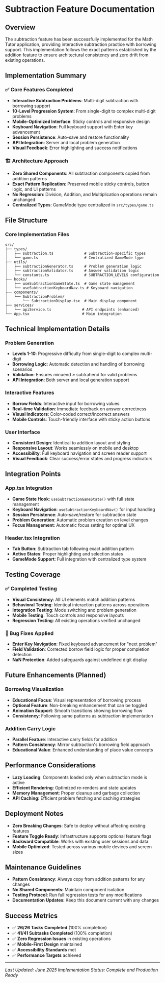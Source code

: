# Subtraction Feature Documentation

## Overview
The subtraction feature has been successfully implemented for the Math Tutor application, providing interactive subtraction practice with borrowing support. This implementation follows the exact patterns established by the addition feature to ensure architectural consistency and zero drift from existing operations.

## Implementation Summary

### ✅ Core Features Completed
- **Interactive Subtraction Problems**: Multi-digit subtraction with borrowing support
- **10-Level Progression System**: From single-digit to complex multi-digit problems
- **Mobile-Optimized Interface**: Sticky controls and responsive design
- **Keyboard Navigation**: Full keyboard support with Enter key advancement
- **Session Persistence**: Auto-save and restore functionality
- **API Integration**: Server and local problem generation
- **Visual Feedback**: Error highlighting and success notifications

### 🏗️ Architecture Approach
- **Zero Shared Components**: All subtraction components copied from addition patterns
- **Exact Pattern Replication**: Preserved mobile sticky controls, button logic, and UI patterns
- **No Regression**: Division, Addition, and Multiplication operations remain unchanged
- **Centralized Types**: GameMode type centralized in `src/types/game.ts`

## File Structure

### Core Implementation Files
```
src/
├── types/
│   ├── subtraction.ts              # Subtraction-specific types
│   └── game.ts                     # Centralized GameMode type
├── utils/
│   ├── subtractionGenerator.ts     # Problem generation logic
│   ├── subtractionValidator.ts     # Answer validation logic
│   └── constants.ts                # SUBTRACTION_LEVELS configuration
├── hooks/
│   ├── useSubtractionGameState.ts  # Game state management
│   └── useSubtractionKeyboardNav.ts # Keyboard navigation
├── components/
│   └── SubtractionProblem/
│       └── SubtractionDisplay.tsx  # Main display component
├── services/
│   └── apiService.ts              # API endpoints (enhanced)
└── App.tsx                        # Main integration
```

## Technical Implementation Details

### Problem Generation
- **Levels 1-10**: Progressive difficulty from single-digit to complex multi-digit
- **Borrowing Logic**: Automatic detection and handling of borrowing scenarios
- **Validation**: Ensures minuend ≥ subtrahend for valid problems
- **API Integration**: Both server and local generation support

### Interactive Features
- **Borrow Fields**: Interactive input for borrowing values
- **Real-time Validation**: Immediate feedback on answer correctness
- **Visual Indicators**: Color-coded correct/incorrect answers
- **Mobile Controls**: Touch-friendly interface with sticky action buttons

### User Interface
- **Consistent Design**: Identical to addition layout and styling
- **Responsive Layout**: Works seamlessly on mobile and desktop
- **Accessibility**: Full keyboard navigation and screen reader support
- **Visual Feedback**: Clear success/error states and progress indicators

## Integration Points

### App.tsx Integration
- **Game State Hook**: `useSubtractionGameState()` with full state management
- **Keyboard Navigation**: `useSubtractionKeyboardNav()` for input handling
- **Session Persistence**: Auto-save/restore for subtraction state
- **Problem Generation**: Automatic problem creation on level changes
- **Focus Management**: Automatic focus setting for optimal UX

### Header.tsx Integration
- **Tab Button**: Subtraction tab following exact addition pattern
- **Active States**: Proper highlighting and selection states
- **GameMode Support**: Full integration with centralized type system

## Testing Coverage

### ✅ Completed Testing
- **Visual Consistency**: All UI elements match addition patterns
- **Behavioral Testing**: Identical interaction patterns across operations
- **Integration Testing**: Mode switching and problem generation
- **Mobile Testing**: Touch controls and responsive layouts
- **Regression Testing**: All existing operations verified unchanged

### 🔧 Bug Fixes Applied
- **Enter Key Navigation**: Fixed keyboard advancement for "next problem"
- **Field Validation**: Corrected borrow field logic for proper completion detection
- **NaN Protection**: Added safeguards against undefined digit display

## Future Enhancements (Planned)

### Borrowing Visualization
- **Educational Focus**: Visual representation of borrowing process
- **Optional Feature**: Non-breaking enhancement that can be toggled
- **Animation Support**: Smooth transitions showing borrowing flow
- **Consistency**: Following same patterns as subtraction implementation

### Addition Carry Logic
- **Parallel Feature**: Interactive carry fields for addition
- **Pattern Consistency**: Mirror subtraction's borrowing field approach
- **Educational Value**: Enhanced understanding of place value concepts

## Performance Considerations
- **Lazy Loading**: Components loaded only when subtraction mode is active
- **Efficient Rendering**: Optimized re-renders and state updates
- **Memory Management**: Proper cleanup and garbage collection
- **API Caching**: Efficient problem fetching and caching strategies

## Deployment Notes
- **Zero Breaking Changes**: Safe to deploy without affecting existing features
- **Feature Toggle Ready**: Infrastructure supports optional feature flags
- **Backward Compatible**: Works with existing user sessions and data
- **Mobile Optimized**: Tested across various mobile devices and screen sizes

## Maintenance Guidelines
- **Pattern Consistency**: Always copy from addition patterns for any changes
- **No Shared Components**: Maintain component isolation
- **Testing Protocol**: Run full regression tests for any modifications
- **Documentation Updates**: Keep this document current with any changes

## Success Metrics
- ✅ **26/26 Tasks Completed** (100% completion)
- ✅ **41/41 Subtasks Completed** (100% completion)
- ✅ **Zero Regression Issues** in existing operations
- ✅ **Mobile-First Design** maintained
- ✅ **Accessibility Standards** met
- ✅ **Performance Targets** achieved

---

*Last Updated: June 2025*
*Implementation Status: Complete and Production Ready* 
